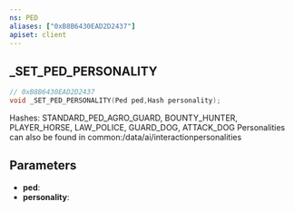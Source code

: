 ```yaml
---
ns: PED
aliases: ["0xB8B6430EAD2D2437"]
apiset: client
---
```

## _SET_PED_PERSONALITY

```c
// 0xB8B6430EAD2D2437
void _SET_PED_PERSONALITY(Ped ped,Hash personality);
```

Hashes: STANDARD_PED_AGRO_GUARD, BOUNTY_HUNTER, PLAYER_HORSE, LAW_POLICE, GUARD_DOG, ATTACK_DOG
Personalities can also be found in common:/data/ai/interactionpersonalities

## Parameters
* **ped**:
* **personality**: